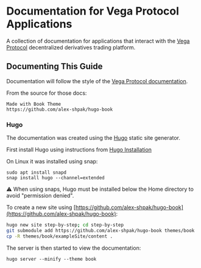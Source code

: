 # Documentation for Vega Protocol Applications

A collection of documentation for applications that interact with the [Vega Protocol](https://vega.xyz/) decentralized derivatives trading platform.

## Documenting This Guide

Documentation will follow the style of the [Vega Protocol documentation](https://docs.fairground.vega.xyz/).

From the source for those docs:

```
Made with Book Theme
https://github.com/alex-shpak/hugo-book
```

### Hugo

The documentation was created using the [Hugo](https://gohugo.io/) static site generator.

First install Hugo using instructions from [Hugo Installation](https://gohugo.io/getting-started/installing)

On Linux it was installed using snap:
```
sudo apt install snapd
snap install hugo --channel=extended
```

:warning: When using snaps, Hugo must be installed below the Home directory to avoid "permission denied". 

To create a new site using [https://github.com/alex-shpak/hugo-book](https://github.com/alex-shpak/hugo-book):

```bash
hugo new site step-by-step; cd step-by-step
git submodule add https://github.com/alex-shpak/hugo-book themes/book
cp -R themes/book/exampleSite/content .
```
The server is then started to view the documentation:
```
hugo server --minify --theme book
```

